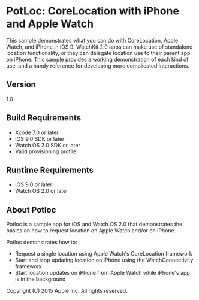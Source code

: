 # PotLoc: CoreLocation with iPhone and Apple Watch

This sample demonstrates what you can do with CoreLocation, Apple Watch, and iPhone in iOS 9. WatchKit 2.0 apps can make use of standalone location functionality, or they can delegate location use to their parent app on iPhone. This sample provides a working demonstration of each kind of use, and a handy reference for developing more complicated interactions.

## Version
1.0

## Build Requirements
+ Xcode 7.0 or later
+ iOS 9.0 SDK or later
+ Watch OS 2.0 SDK or later
+ Valid provisioning profile

## Runtime Requirements
+ iOS 9.0 or later
+ Watch OS 2.0 or later

## About Potloc

Potloc is a sample app for iOS and Watch OS 2.0 that demonstrates the basics on how to request location on Apple Watch and/or on iPhone.

Potloc demonstrates how to:
+ Request a single location using Apple Watch's CoreLocation framework
+ Start and stop updating location on iPhone using the WatchConnectivity framework
+ Start location updates on iPhone from Apple Watch while iPhone's app is in the background

Copyright (C) 2015 Apple Inc. All rights reserved.

